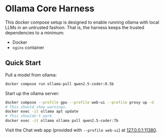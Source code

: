 # Ollama Core Harness

This docker compose setup is designed to enable running ollama
with local LLMs in an untrusted fashion.
That is, the harness keeps the trusted dependencies to a minimum:

- Docker
- `nginx` container

## Quick Start

Pull a model from ollama:

```sh
docker compose run ollama-pull qwen2.5-coder:0.5b
```

Start up the ollama server:

```sh
docker compose --profile gpu --profile web-ui --profile proxy up -d
# This should show warnings.
docker exec -it ollama apt update
# This shouldn't work.
docker exec -it ollama ollama pull qwen2.5-coder:7b
```

Visit the Chat web app (provided with `--profile web-ui`) at [127.0.0.1:11380](http://127.0.0.1:11380).
